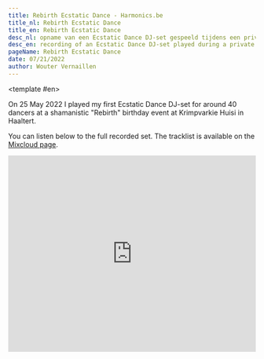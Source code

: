 ```yaml
---
title: Rebirth Ecstatic Dance - Harmonics.be
title_nl: Rebirth Ecstatic Dance
title_en: Rebirth Ecstatic Dance
desc_nl: opname van een Ecstatic Dance DJ-set gespeeld tijdens een privé verjaardags/rebirth evenement
desc_en: recording of an Ecstatic Dance DJ-set played during a private birthday/rebirth event
pageName: Rebirth Ecstatic Dance
date: 07/21/2022
author: Wouter Vernaillen
---
```


<TranslatedSection>
<template #nl>

Op 25 mei 2022 speelde ik mijn eerste Ecstatic Dance DJ-set voor een publiek van een 40-tal mensen op een sjamanistisch "Rebirth" verjaardagsevenement in Krimpvarkie Huisi in Haaltert.

De volledige set werd opgenomen en kan je hieronder beluisteren. De tracklist kan je vinden op de [Mixcloud pagina](https://www.mixcloud.com/woutervernaillen/rebirth-ecstatic-dance-krimpvarkie-huisi/).
</template>

<template #en>

On 25 May 2022 I played my first Ecstatic Dance DJ-set for around 40 dancers at a shamanistic "Rebirth" birthday event at Krimpvarkie Huisi in Haaltert.

You can listen below to the full recorded set. The tracklist is available on the [Mixcloud page](https://www.mixcloud.com/woutervernaillen/rebirth-ecstatic-dance-krimpvarkie-huisi/).

</template>
</TranslatedSection>

<iframe width="100%" height="400" src="https://www.mixcloud.com/widget/iframe/?light=1&feed=%2Fwoutervernaillen%2Frebirth-ecstatic-dance-krimpvarkie-huisi%2F" frameborder="0" ></iframe>
